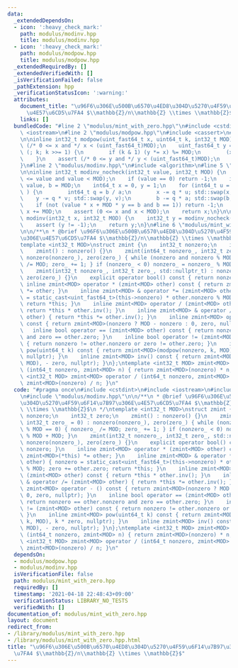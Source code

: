 ```yaml
---
data:
  _extendedDependsOn:
  - icon: ':heavy_check_mark:'
    path: modulus/modinv.hpp
    title: modulus/modinv.hpp
  - icon: ':heavy_check_mark:'
    path: modulus/modpow.hpp
    title: modulus/modpow.hpp
  _extendedRequiredBy: []
  _extendedVerifiedWith: []
  _isVerificationFailed: false
  _pathExtension: hpp
  _verificationStatusIcon: ':warning:'
  attributes:
    document_title: "\u96F6\u306E\u500B\u6570\u4ED8\u304D\u5270\u4F59\u6F14\u7B97\u306E\
      \u4E57\u6CD5\u7FA4 $\\mathbb{Z}/n\\mathbb{Z} \\times \\mathbb{Z}$"
    links: []
  bundledCode: "#line 2 \"modulus/mint_with_zero.hpp\"\n#include <cstdint>\n#include\
    \ <iostream>\n#line 2 \"modulus/modpow.hpp\"\n#include <cassert>\n#line 4 \"modulus/modpow.hpp\"\
    \n\ninline int32_t modpow(uint_fast64_t x, uint64_t k, int32_t MOD) {\n    assert\
    \ (/* 0 <= x and */ x < (uint_fast64_t)MOD);\n    uint_fast64_t y = 1;\n    for\
    \ (; k; k >>= 1) {\n        if (k & 1) (y *= x) %= MOD;\n        (x *= x) %= MOD;\n\
    \    }\n    assert (/* 0 <= y and */ y < (uint_fast64_t)MOD);\n    return y;\n\
    }\n#line 2 \"modulus/modinv.hpp\"\n#include <algorithm>\n#line 5 \"modulus/modinv.hpp\"\
    \n\ninline int32_t modinv_nocheck(int32_t value, int32_t MOD) {\n    assert (0\
    \ <= value and value < MOD);\n    if (value == 0) return -1;\n    int64_t a =\
    \ value, b = MOD;\n    int64_t x = 0, y = 1;\n    for (int64_t u = 1, v = 0; a;\
    \ ) {\n        int64_t q = b / a;\n        x -= q * u; std::swap(x, u);\n    \
    \    y -= q * v; std::swap(y, v);\n        b -= q * a; std::swap(b, a);\n    }\n\
    \    if (not (value * x + MOD * y == b and b == 1)) return -1;\n    if (x < 0)\
    \ x += MOD;\n    assert (0 <= x and x < MOD);\n    return x;\n}\n\ninline int32_t\
    \ modinv(int32_t x, int32_t MOD) {\n    int32_t y = modinv_nocheck(x, MOD);\n\
    \    assert (y != -1);\n    return y;\n}\n#line 6 \"modulus/mint_with_zero.hpp\"\
    \n\n/**\n * @brief \u96F6\u306E\u500B\u6570\u4ED8\u304D\u5270\u4F59\u6F14\u7B97\
    \u306E\u4E57\u6CD5\u7FA4 $\\mathbb{Z}/n\\mathbb{Z} \\times \\mathbb{Z}$\n */\n\
    template <int32_t MOD>\nstruct zmint {\n    int32_t nonzero;\n    int32_t zero;\n\
    \    zmint() : nonzero() {}\n    zmint(int64_t nonzero_, int32_t zero_ = 0) :\
    \ nonzero(nonzero_), zero(zero_) { while (nonzero and nonzero % MOD == 0) { nonzero_\
    \ /= MOD; zero_ += 1; } if (nonzero_ < 0) nonzero_ = nonzero_ % MOD + MOD; }\n\
    \    zmint(int32_t nonzero_, int32_t zero_, std::nullptr_t) : nonzero(nonzero_),\
    \ zero(zero_) {}\n    explicit operator bool() const { return nonzero; }\n   \
    \ inline zmint<MOD> operator * (zmint<MOD> other) const { return zmint<MOD>(*this)\
    \ *= other; }\n    inline zmint<MOD> & operator *= (zmint<MOD> other) { nonzero\
    \ = static_cast<uint_fast64_t>(this->nonzero) * other.nonzero % MOD; zero += other.zero;\
    \ return *this; }\n    inline zmint<MOD> operator / (zmint<MOD> other) const {\
    \ return *this * other.inv(); }\n    inline zmint<MOD> & operator /= (zmint<MOD>\
    \ other) { return *this *= other.inv(); }\n    inline zmint<MOD> operator - ()\
    \ const { return zmint<MOD>(nonzero ? MOD - nonzero : 0, zero, nullptr); }\n \
    \   inline bool operator == (zmint<MOD> other) const { return nonzero == other.nonzero\
    \ and zero == other.zero; }\n    inline bool operator != (zmint<MOD> other) const\
    \ { return nonzero != other.nonzero or zero != other.zero; }\n    inline zmint<MOD>\
    \ pow(uint64_t k) const { return zmint<MOD>(modpow(nonzero, k, MOD), k * zero,\
    \ nullptr); }\n    inline zmint<MOD> inv() const { return zmint<MOD>(modinv(nonzero,\
    \ MOD), - zero, nullptr); }\n};\ntemplate <int32_t MOD> zmint<MOD> operator *\
    \ (int64_t nonzero, zmint<MOD> n) { return zmint<MOD>(nonzero) * n; }\ntemplate\
    \ <int32_t MOD> zmint<MOD> operator / (int64_t nonzero, zmint<MOD> n) { return\
    \ zmint<MOD>(nonzero) / n; }\n"
  code: "#pragma once\n#include <cstdint>\n#include <iostream>\n#include \"modulus/modpow.hpp\"\
    \n#include \"modulus/modinv.hpp\"\n\n/**\n * @brief \u96F6\u306E\u500B\u6570\u4ED8\
    \u304D\u5270\u4F59\u6F14\u7B97\u306E\u4E57\u6CD5\u7FA4 $\\mathbb{Z}/n\\mathbb{Z}\
    \ \\times \\mathbb{Z}$\n */\ntemplate <int32_t MOD>\nstruct zmint {\n    int32_t\
    \ nonzero;\n    int32_t zero;\n    zmint() : nonzero() {}\n    zmint(int64_t nonzero_,\
    \ int32_t zero_ = 0) : nonzero(nonzero_), zero(zero_) { while (nonzero and nonzero\
    \ % MOD == 0) { nonzero_ /= MOD; zero_ += 1; } if (nonzero_ < 0) nonzero_ = nonzero_\
    \ % MOD + MOD; }\n    zmint(int32_t nonzero_, int32_t zero_, std::nullptr_t) :\
    \ nonzero(nonzero_), zero(zero_) {}\n    explicit operator bool() const { return\
    \ nonzero; }\n    inline zmint<MOD> operator * (zmint<MOD> other) const { return\
    \ zmint<MOD>(*this) *= other; }\n    inline zmint<MOD> & operator *= (zmint<MOD>\
    \ other) { nonzero = static_cast<uint_fast64_t>(this->nonzero) * other.nonzero\
    \ % MOD; zero += other.zero; return *this; }\n    inline zmint<MOD> operator /\
    \ (zmint<MOD> other) const { return *this * other.inv(); }\n    inline zmint<MOD>\
    \ & operator /= (zmint<MOD> other) { return *this *= other.inv(); }\n    inline\
    \ zmint<MOD> operator - () const { return zmint<MOD>(nonzero ? MOD - nonzero :\
    \ 0, zero, nullptr); }\n    inline bool operator == (zmint<MOD> other) const {\
    \ return nonzero == other.nonzero and zero == other.zero; }\n    inline bool operator\
    \ != (zmint<MOD> other) const { return nonzero != other.nonzero or zero != other.zero;\
    \ }\n    inline zmint<MOD> pow(uint64_t k) const { return zmint<MOD>(modpow(nonzero,\
    \ k, MOD), k * zero, nullptr); }\n    inline zmint<MOD> inv() const { return zmint<MOD>(modinv(nonzero,\
    \ MOD), - zero, nullptr); }\n};\ntemplate <int32_t MOD> zmint<MOD> operator *\
    \ (int64_t nonzero, zmint<MOD> n) { return zmint<MOD>(nonzero) * n; }\ntemplate\
    \ <int32_t MOD> zmint<MOD> operator / (int64_t nonzero, zmint<MOD> n) { return\
    \ zmint<MOD>(nonzero) / n; }\n"
  dependsOn:
  - modulus/modpow.hpp
  - modulus/modinv.hpp
  isVerificationFile: false
  path: modulus/mint_with_zero.hpp
  requiredBy: []
  timestamp: '2021-04-18 22:48:43+09:00'
  verificationStatus: LIBRARY_NO_TESTS
  verifiedWith: []
documentation_of: modulus/mint_with_zero.hpp
layout: document
redirect_from:
- /library/modulus/mint_with_zero.hpp
- /library/modulus/mint_with_zero.hpp.html
title: "\u96F6\u306E\u500B\u6570\u4ED8\u304D\u5270\u4F59\u6F14\u7B97\u306E\u4E57\u6CD5\
  \u7FA4 $\\mathbb{Z}/n\\mathbb{Z} \\times \\mathbb{Z}$"
---
```

